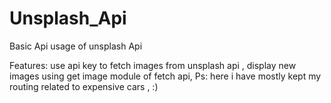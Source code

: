 # Unsplash_Api
Basic Api usage of unsplash Api

Features:
 use api key to fetch images from unsplash api ,
 display new images using get image module of fetch api,
 Ps: here i have mostly kept my routing related to expensive cars ,
 :)
